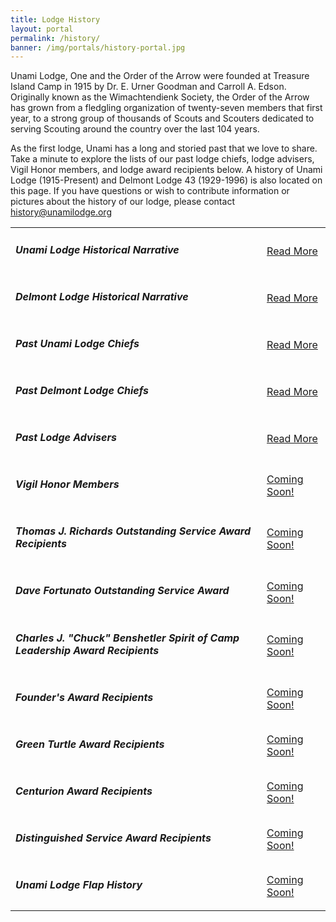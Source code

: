 ```yaml
---
title: Lodge History
layout: portal
permalink: /history/
banner: /img/portals/history-portal.jpg
---
```


Unami Lodge, One and the Order of the Arrow were founded at Treasure Island Camp in 1915 by Dr. E. Urner Goodman and Carroll A. Edson. Originally known as the Wimachtendienk Society, the Order of the Arrow has grown from a fledgling organization of twenty-seven members that first year, to a strong group of thousands of Scouts and Scouters dedicated to serving Scouting around the country over the last 104 years.

As the first lodge, Unami has a long and storied past that we love to share. Take a minute to explore the lists of our past lodge chiefs, lodge advisers, Vigil Honor members, and lodge award recipients below. A history of Unami Lodge (1915-Present) and Delmont Lodge 43 (1929-1996) is also located on this page. If you have questions or wish to contribute information or pictures about the history of our lodge, please contact [history@unamilodge.org](/contact#history)

<table class="table">
  <tr>
    <td class="align-middle"><h5 class="my-0">Unami Lodge Historical Narrative</h5></td>
    <td class="align-middle text-md-right"><a class="btn btn-primary" href="/history/unami">Read More</a></td>
  </tr>
  <tr>
    <td class="align-middle"><h5 class="my-0">Delmont Lodge Historical Narrative</h5></td>
    <td class="align-middle text-md-right"><a class="btn btn-primary" href="/history/delmont">Read More</a></td>
  </tr>
  <tr>
    <td class="align-middle"><h5 class="my-0">Past Unami Lodge Chiefs</h5></td>
    <td class="align-middle text-md-right"><a class="btn btn-primary" href="/history/unami-chiefs">Read More</a></td>
  </tr>
  <tr>
    <td class="align-middle"><h5 class="my-0">Past Delmont Lodge Chiefs</h5></td>
    <td class="align-middle text-md-right"><a class="btn btn-primary" href="/history/delmont-chiefs">Read More</a></td>
  </tr>
  <tr>
    <td class="align-middle"><h5 class="my-0">Past Lodge Advisers</h5></td>
    <td class="align-middle text-md-right"><a class="btn btn-primary" href="history/lodge-advisers">Read More</a></td>
  </tr>
  <tr>
    <td class="align-middle"><h5 class="my-0">Vigil Honor Members</h5></td>
    <td class="align-middle text-md-right"><a class="btn btn-primary" href="#">Coming Soon!</a></td>
  </tr>
  <tr>
    <td class="align-middle"><h5 class="my-0">Thomas J. Richards Outstanding Service Award Recipients</h5></td>
    <td class="align-middle text-md-right"><a class="btn btn-primary" href="#">Coming Soon!</a></td>
  </tr>
  <tr>
    <td class="align-middle"><h5 class="my-0">Dave Fortunato Outstanding Service Award</h5></td>
    <td class="align-middle text-md-right"><a class="btn btn-primary" href="#">Coming Soon!</a></td>
  </tr>
  <tr>
    <td class="align-middle"><h5 class="my-0">Charles J. "Chuck" Benshetler Spirit of Camp Leadership Award Recipients</h5></td>
    <td class="align-middle text-md-right"><a class="btn btn-primary" href="/history/awards/camp-leadership">Coming Soon!</a></td>
  </tr>
  <tr>
    <td class="align-middle"><h5 class="my-0">Founder's Award Recipients</h5></td>
    <td class="align-middle text-md-right"><a class="btn btn-primary" href="#">Coming Soon!</a></td>
  </tr>
  <tr>
    <td class="align-middle"><h5 class="my-0">Green Turtle Award Recipients</h5></td>
    <td class="align-middle text-md-right"><a class="btn btn-primary" href="#">Coming Soon!</a></td>
  </tr>
  <tr>
    <td class="align-middle"><h5 class="my-0">Centurion Award Recipients</h5></td>
    <td class="align-middle text-md-right"><a class="btn btn-primary" href="#">Coming Soon!</a></td>
  </tr>
  <tr>
    <td class="align-middle"><h5 class="my-0">Distinguished Service Award Recipients</h5></td>
    <td class="align-middle text-md-right"><a class="btn btn-primary" href="#">Coming Soon!</a></td>
  </tr>
  <tr>
    <td class="align-middle"><h5 class="my-0">Unami Lodge Flap History</h5></td>
    <td class="align-middle text-md-right"><a class="btn btn-primary" href="#">Coming Soon!</a></td>
  </tr>
</table>
